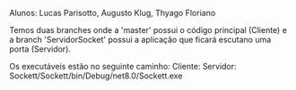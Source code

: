 Alunos: Lucas Parisotto, Augusto Klug, Thyago Floriano


Temos duas branches onde a 'master' possui o código principal (Cliente) e a branch 'ServidorSocket' possui a aplicação que ficará escutano uma porta (Servidor).

Os executáveis estão no seguinte caminho:
Cliente:
Servidor: Sockett/Sockett/bin/Debug/net8.0/Sockett.exe
